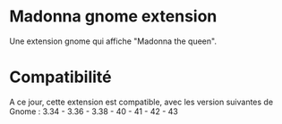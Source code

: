 # Madonna gnome extension
Une extension gnome qui affiche "Madonna the queen".

# Compatibilité
A ce jour, cette extension est compatible, avec les version suivantes de Gnome :
3.34 - 3.36 - 3.38 - 40 - 41 - 42 - 43
